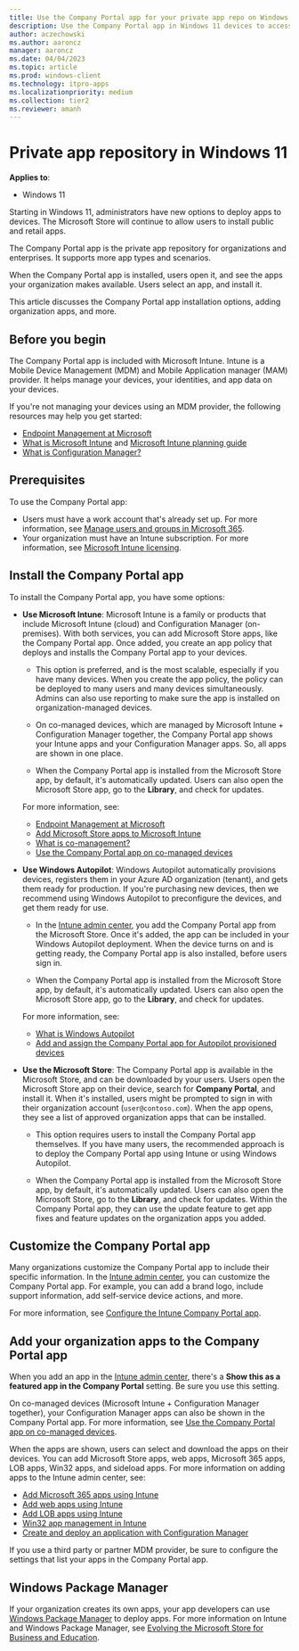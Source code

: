 ```yaml
---
title: Use the Company Portal app for your private app repo on Windows 11 devices | Microsoft Docs
description: Use the Company Portal app in Windows 11 devices to access the private app repository for your organization or company apps. Add apps to an MDM/MAM provider, and deploy the apps to Windows devices using policies. The Company Portal app replaces Microsoft Store for Business private store on Windows 11 devices.
author: aczechowski
ms.author: aaroncz
manager: aaroncz
ms.date: 04/04/2023
ms.topic: article
ms.prod: windows-client
ms.technology: itpro-apps
ms.localizationpriority: medium
ms.collection: tier2
ms.reviewer: amanh
---
```


# Private app repository in Windows 11

**Applies to**:

- Windows 11

Starting in Windows 11, administrators have new options to deploy apps to devices. The Microsoft Store will continue to allow users to install public and retail apps.

The Company Portal app is the private app repository for organizations and enterprises. It supports more app types and scenarios.

When the Company Portal app is installed, users open it, and see the apps your organization makes available. Users select an app, and install it.

This article discusses the Company Portal app installation options, adding organization apps, and more.

## Before you begin

The Company Portal app is included with Microsoft Intune. Intune is a Mobile Device Management (MDM) and Mobile Application manager (MAM) provider. It helps manage your devices, your identities, and app data on your devices.

If you're not managing your devices using an MDM provider, the following resources may help you get started:

- [Endpoint Management at Microsoft](/mem/endpoint-manager-overview)
- [What is Microsoft Intune](/mem/intune/fundamentals/what-is-intune) and [Microsoft Intune planning guide](/mem/intune/fundamentals/intune-planning-guide)
- [What is Configuration Manager?](/mem/configmgr/core/understand/introduction)

## Prerequisites

To use the Company Portal app:

- Users must have a work account that's already set up. For more information, see [Manage users and groups in Microsoft 365](/microsoft-365/admin/add-users).
- Your organization must have an Intune subscription. For more information, see [Microsoft Intune licensing](/mem/intune/fundamentals/licenses).

## Install the Company Portal app

To install the Company Portal app, you have some options:

- **Use Microsoft Intune**: Microsoft Intune is a family or products that include Microsoft Intune (cloud) and Configuration Manager (on-premises). With both services, you can add Microsoft Store apps, like the Company Portal app. Once added, you create an app policy that deploys and installs the Company Portal app to your devices.

  - This option is preferred, and is the most scalable, especially if you have many devices. When you create the app policy, the policy can be deployed to many users and many devices simultaneously. Admins can also use reporting to make sure the app is installed on organization-managed devices.

  - On co-managed devices, which are managed by Microsoft Intune + Configuration Manager together, the Company Portal app shows your Intune apps and your Configuration Manager apps. So, all apps are shown in one place.

  - When the Company Portal app is installed from the Microsoft Store app, by default, it's automatically updated. Users can also open the Microsoft Store app, go to the **Library**, and check for updates.

  For more information, see:
  
  - [Endpoint Management at Microsoft](/mem/endpoint-manager-overview)
  - [Add Microsoft Store apps to Microsoft Intune](/mem/intune/apps/store-apps-microsoft)
  - [What is co-management?](/mem/configmgr/comanage/overview)
  - [Use the Company Portal app on co-managed devices](/mem/configmgr/comanage/company-portal)

- **Use Windows Autopilot**: Windows Autopilot automatically provisions devices, registers them in your Azure AD organization (tenant), and gets them ready for production. If you're purchasing new devices, then we recommend using Windows Autopilot to preconfigure the devices, and get them ready for use.

  - In the [Intune admin center](https://go.microsoft.com/fwlink/?linkid=2109431), you add the Company Portal app from the Microsoft Store. Once it's added, the app can be included in your Windows Autopilot deployment. When the device turns on and is getting ready, the Company Portal app is also installed, before users sign in.

  - When the Company Portal app is installed from the Microsoft Store app, by default, it's automatically updated. Users can also open the Microsoft Store app, go to the **Library**, and check for updates.

  For more information, see:
  
  - [What is Windows Autopilot](/mem/autopilot/windows-autopilot)
  - [Add and assign the Company Portal app for Autopilot provisioned devices](/mem/intune/apps/store-apps-company-portal-autopilot)

- **Use the Microsoft Store**: The Company Portal app is available in the Microsoft Store, and can be downloaded by your users. Users open the Microsoft Store app on their device, search for **Company Portal**, and install it. When it's installed, users might be prompted to sign in with their organization account (`user@contoso.com`). When the app opens, they see a list of approved organization apps that can be installed.

  - This option requires users to install the Company Portal app themselves. If you have many users, the recommended approach is to deploy the Company Portal app using Intune or using Windows Autopilot.

  - When the Company Portal app is installed from the Microsoft Store app, by default, it's automatically updated. Users can also open the Microsoft Store, go to the **Library**, and check for updates. Within the Company Portal app, they can use the update feature to get app fixes and feature updates on the organization apps you added.

## Customize the Company Portal app

Many organizations customize the Company Portal app to include their specific information. In the [Intune admin center](https://go.microsoft.com/fwlink/?linkid=2109431), you can customize the Company Portal app. For example, you can add a brand logo, include support information, add self-service device actions, and more.

For more information, see [Configure the Intune Company Portal app](/mem/intune/apps/company-portal-app).

## Add your organization apps to the Company Portal app

When you add an app in the [Intune admin center](https://go.microsoft.com/fwlink/?linkid=2109431), there's a **Show this as a featured app in the Company Portal** setting. Be sure you use this setting.

On co-managed devices (Microsoft Intune + Configuration Manager together), your Configuration Manager apps can also be shown in the Company Portal app. For more information, see [Use the Company Portal app on co-managed devices](/mem/configmgr/comanage/company-portal).

When the apps are shown, users can select and download the apps on their devices. You can add Microsoft Store apps, web apps, Microsoft 365 apps, LOB apps, Win32 apps, and sideload apps. For more information on adding apps to the Intune admin center, see:

- [Add Microsoft 365 apps using Intune](/mem/intune/apps/apps-add-office365)
- [Add web apps using Intune](/mem/intune/apps/web-app)
- [Add LOB apps using Intune](/mem/intune/apps/lob-apps-windows)
- [Win32 app management in Intune](/mem/intune/apps/apps-win32-app-management)
- [Create and deploy an application with Configuration Manager](/mem/configmgr/apps/get-started/create-and-deploy-an-application)

If you use a third party or partner MDM provider, be sure to configure the settings that list your apps in the Company Portal app.

## Windows Package Manager

If your organization creates its own apps, your app developers can use [Windows Package Manager](/windows/package-manager/) to deploy apps. For more information on Intune and Windows Package Manager, see [Evolving the Microsoft Store for Business and Education](https://techcommunity.microsoft.com/t5/windows-it-pro-blog/evolving-the-microsoft-store-for-business-and-education/ba-p/2569423).
